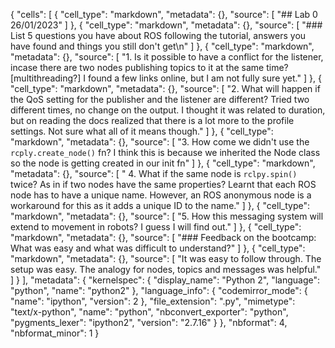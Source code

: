 {
 "cells": [
  {
   "cell_type": "markdown",
   "metadata": {},
   "source": [
    "## Lab 0 26/01/2023"
   ]
  },
  {
   "cell_type": "markdown",
   "metadata": {},
   "source": [
    "### List 5 questions you have about ROS following the tutorial, answers you have found and things you still don't get\n"
   ]
  },
  {
   "cell_type": "markdown",
   "metadata": {},
   "source": [
    "1. Is it possible to have a conflict for the listener, incase there are two nodes publishing topics to it at the same time? [multithreading?] I found a few links online, but I am not fully sure yet."
   ]
  },
  {
   "cell_type": "markdown",
   "metadata": {},
   "source": [
    "2. What will happen if the QoS setting for the publisher and the listener are different? Tried two different times, no change on the output. I thought it was related to duration, but on reading the docs realized that there is a lot more to the profile settings. Not sure what all of it means though."
   ]
  },
  {
   "cell_type": "markdown",
   "metadata": {},
   "source": [
    "3. How come we didn't use the ```rcply.create_node()``` fn? I think this is because we inherited the Node class so the node is getting created in our init fn"
   ]
  },
  {
   "cell_type": "markdown",
   "metadata": {},
   "source": [
    " 4. What if the same node is ```rclpy.spin()``` twice? As in if two nodes have the same properties? Learnt that each ROS node has to have a unique name. However, an ROS anonymous node is a workaround for this as it adds a unique ID to the name."
   ]
  },
  {
   "cell_type": "markdown",
   "metadata": {},
   "source": [
    "5. How this messaging system will extend to movement in robots? I guess I will find out."
   ]
  },
  {
   "cell_type": "markdown",
   "metadata": {},
   "source": [
    "### Feedback on the bootcamp: What was easy and what was difficult to understand?"
   ]
  },
  {
   "cell_type": "markdown",
   "metadata": {},
   "source": [
    "It was easy to follow through. The setup was easy. The analogy for nodes, topics and messages was helpful."
   ]
  }
 ],
 "metadata": {
  "kernelspec": {
   "display_name": "Python 2",
   "language": "python",
   "name": "python2"
  },
  "language_info": {
   "codemirror_mode": {
    "name": "ipython",
    "version": 2
   },
   "file_extension": ".py",
   "mimetype": "text/x-python",
   "name": "python",
   "nbconvert_exporter": "python",
   "pygments_lexer": "ipython2",
   "version": "2.7.16"
  }
 },
 "nbformat": 4,
 "nbformat_minor": 1
}
